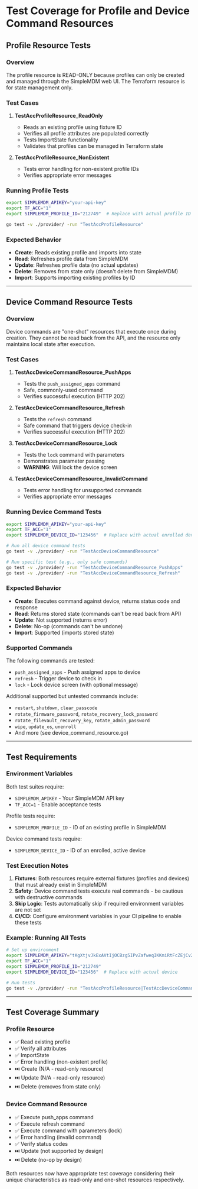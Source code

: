 # Test Coverage for Profile and Device Command Resources

## Profile Resource Tests

### Overview
The profile resource is READ-ONLY because profiles can only be created and managed through the SimpleMDM web UI. The Terraform resource is for state management only.

### Test Cases

1. **TestAccProfileResource_ReadOnly**
   - Reads an existing profile using fixture ID
   - Verifies all profile attributes are populated correctly
   - Tests ImportState functionality
   - Validates that profiles can be managed in Terraform state

2. **TestAccProfileResource_NonExistent**
   - Tests error handling for non-existent profile IDs
   - Verifies appropriate error messages

### Running Profile Tests

```bash
export SIMPLEMDM_APIKEY="your-api-key"
export TF_ACC="1"
export SIMPLEMDM_PROFILE_ID="212749"  # Replace with actual profile ID

go test -v ./provider/ -run "TestAccProfileResource"
```

### Expected Behavior

- **Create**: Reads existing profile and imports into state
- **Read**: Refreshes profile data from SimpleMDM
- **Update**: Refreshes profile data (no actual updates)
- **Delete**: Removes from state only (doesn't delete from SimpleMDM)
- **Import**: Supports importing existing profiles by ID

---

## Device Command Resource Tests

### Overview
Device commands are "one-shot" resources that execute once during creation. They cannot be read back from the API, and the resource only maintains local state after execution.

### Test Cases

1. **TestAccDeviceCommandResource_PushApps**
   - Tests the `push_assigned_apps` command
   - Safe, commonly-used command
   - Verifies successful execution (HTTP 202)

2. **TestAccDeviceCommandResource_Refresh**
   - Tests the `refresh` command
   - Safe command that triggers device check-in
   - Verifies successful execution (HTTP 202)

3. **TestAccDeviceCommandResource_Lock**
   - Tests the `lock` command with parameters
   - Demonstrates parameter passing
   - **WARNING**: Will lock the device screen

4. **TestAccDeviceCommandResource_InvalidCommand**
   - Tests error handling for unsupported commands
   - Verifies appropriate error messages

### Running Device Command Tests

```bash
export SIMPLEMDM_APIKEY="your-api-key"
export TF_ACC="1"
export SIMPLEMDM_DEVICE_ID="123456"  # Replace with actual enrolled device ID

# Run all device command tests
go test -v ./provider/ -run "TestAccDeviceCommandResource"

# Run specific test (e.g., only safe commands)
go test -v ./provider/ -run "TestAccDeviceCommandResource_PushApps"
go test -v ./provider/ -run "TestAccDeviceCommandResource_Refresh"
```

### Expected Behavior

- **Create**: Executes command against device, returns status code and response
- **Read**: Returns stored state (commands can't be read back from API)
- **Update**: Not supported (returns error)
- **Delete**: No-op (commands can't be undone)
- **Import**: Supported (imports stored state)

### Supported Commands

The following commands are tested:
- `push_assigned_apps` - Push assigned apps to device
- `refresh` - Trigger device to check in
- `lock` - Lock device screen (with optional message)

Additional supported but untested commands include:
- `restart`, `shutdown`, `clear_passcode`
- `rotate_firmware_password`, `rotate_recovery_lock_password`
- `rotate_filevault_recovery_key`, `rotate_admin_password`
- `wipe`, `update_os`, `unenroll`
- And more (see device_command_resource.go)

---

## Test Requirements

### Environment Variables

Both test suites require:
- `SIMPLEMDM_APIKEY` - Your SimpleMDM API key
- `TF_ACC=1` - Enable acceptance tests

Profile tests require:
- `SIMPLEMDM_PROFILE_ID` - ID of an existing profile in SimpleMDM

Device command tests require:
- `SIMPLEMDM_DEVICE_ID` - ID of an enrolled, active device

### Test Execution Notes

1. **Fixtures**: Both resources require external fixtures (profiles and devices) that must already exist in SimpleMDM
2. **Safety**: Device command tests execute real commands - be cautious with destructive commands
3. **Skip Logic**: Tests automatically skip if required environment variables are not set
4. **CI/CD**: Configure environment variables in your CI pipeline to enable these tests

### Example: Running All Tests

```bash
# Set up environment
export SIMPLEMDM_APIKEY="tKgXtjvJkExAVtIjOCBzg5IPvZafweqIKKmiRtFcZEjCv2iJTdk3gn6Uy8Gmb9j7"
export TF_ACC="1"
export SIMPLEMDM_PROFILE_ID="212749"
export SIMPLEMDM_DEVICE_ID="123456"  # Replace with actual device

# Run tests
go test -v ./provider/ -run "TestAccProfileResource|TestAccDeviceCommandResource" -timeout 30m
```

---

## Test Coverage Summary

### Profile Resource
- ✅ Read existing profile
- ✅ Verify all attributes
- ✅ ImportState
- ✅ Error handling (non-existent profile)
- ⏭️ Create (N/A - read-only resource)
- ⏭️ Update (N/A - read-only resource)
- ⏭️ Delete (removes from state only)

### Device Command Resource
- ✅ Execute push_apps command
- ✅ Execute refresh command
- ✅ Execute command with parameters (lock)
- ✅ Error handling (invalid command)
- ✅ Verify status codes
- ⏭️ Update (not supported by design)
- ⏭️ Delete (no-op by design)

Both resources now have appropriate test coverage considering their unique characteristics as read-only and one-shot resources respectively.